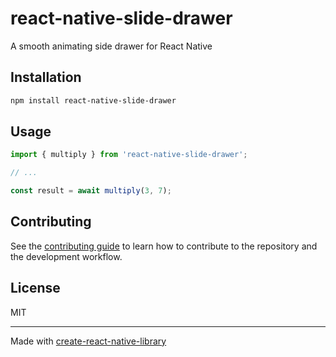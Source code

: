 # react-native-slide-drawer

A smooth animating side drawer for React Native

## Installation

```sh
npm install react-native-slide-drawer
```

## Usage

```js
import { multiply } from 'react-native-slide-drawer';

// ...

const result = await multiply(3, 7);
```

## Contributing

See the [contributing guide](CONTRIBUTING.md) to learn how to contribute to the repository and the development workflow.

## License

MIT

---

Made with [create-react-native-library](https://github.com/callstack/react-native-builder-bob)

